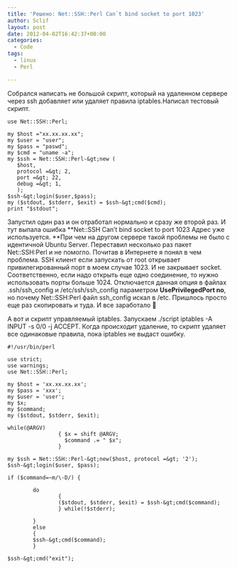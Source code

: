 ```yaml
---
title: 'Решено: Net::SSH::Perl Can`t bind socket to port 1023'
author: Sclif
layout: post
date: 2012-04-02T16:42:37+00:00
categories:
  - Code
tags:
  - linux
  - Perl

---
```

Собрался написать не большой скрипт, который на удаленном сервере через ssh добавляет или удаляет правила iptables.Написал тестовый скрипт.

```
use Net::SSH::Perl;

my $host ="xx.xx.xx.xx";
my $user = "user";
my $pass = "paswd";
my $cmd = "uname -a";
my $ssh = Net::SSH::Perl-&gt;new (
   $host,
   protocol =&gt; 2,
   port =&gt; 22,
   debug =&gt; 1,
   );
$ssh-&gt;login($user,$pass);
my ($stdout, $stderr, $exit) = $ssh-&gt;cmd($cmd);
print "$stdout";
```

Запустил один раз и он отработал нормально и сразу же второй раз. И тут выпала ошибка **Net::SSH Can&#8217;t bind socket to port 1023 Адрес уже используется. **При чем на другом сервере такой проблемы не было с идентичной Ubuntu Server. Переставил несколько раз пакет Net::SSH:Perl и не помогло. Почитав в Интернете я понял в чем проблема. SSH клиент если запускать от root открывает привилегированный порт в моем случае 1023. И не закрывает socket. Соответственно, если надо открыть еще одно соединение, то нужно использовать порты больше 1024. Отключается данная опция в файлах .ssh/ssh\_config и /etc/ssh/ssh\_config параметром **UsePrivilegedPort no**, но почему Net::SSH:Perl файл ssh_config искал в /etc. Пришлось просто еще раз скопировать и туда. И все заработало 🙂

А вот и скрипт управляемый iptables. Запускаем ./script iptables -A INPUT -s 0/0 -j ACCEPT. Когда происходит удаление, то скрипт удаляет все одинаковые правила, пока iptables не выдаст ошибку.

```
#!/usr/bin/perl

use strict;
use warnings;
use Net::SSH::Perl;

my $host = 'xx.xx.xx.xx';
my $pass = 'xxx';
my $user = 'user';
my $x;
my $command;
my ($stdout, $stderr, $exit);

while(@ARGV)
                { $x = shift @ARGV;
                  $command .= " $x";
                }

my $ssh = Net::SSH::Perl-&gt;new($host, protocol =&gt; '2');
$ssh-&gt;login($user, $pass);

if ($command=~m/\-D/) {

        do
                {
                ($stdout, $stderr, $exit) = $ssh-&gt;cmd($command);
                } while(!$stderr);

        }
        else
        {
        $ssh-&gt;cmd($command);
        }

$ssh-&gt;cmd("exit");
```